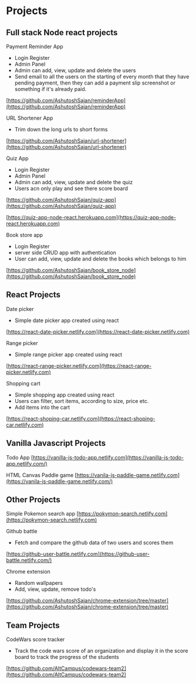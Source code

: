# Projects

## Full stack Node react projects

Payment Reminder App

- Login Register
- Admin Panel
- Admin can add, view, update and delete the users
- Send email to all the users on the starting of every month that they have pending payment, then they can add a payment slip screenshot or something if it's already paid.

[https://github.com/AshutoshSajan/reminderApp](https://github.com/AshutoshSajan/reminderApp)

URL Shortener App

- Trim down the long urls to short forms

[https://github.com/AshutoshSajan/url-shortener](https://github.com/AshutoshSajan/url-shortener)

Quiz App

- Login Register
- Admin Panel
- Admin can add, view, update and delete the quiz
- Users acn only play and see there score board

[https://github.com/AshutoshSajan/quiz-app](https://github.com/AshutoshSajan/quiz-app)

[https://quiz-app-node-react.herokuapp.com](https://quiz-app-node-react.herokuapp.com)

Book store app

- Login Register
- server side CRUD app with authentication
- User can add, view, update and delete the books which belongs to him

[https://github.com/AshutoshSajan/book_store_node](https://github.com/AshutoshSajan/book_store_node)

## React Projects

Date picker

- Simple date picker app created using react

[https://react-date-picker.netlify.com](https://react-date-picker.netlify.com)

Range picker

- Simple range picker app created using react

[https://react-range-picker.netlify.com](https://react-range-picker.netlify.com)

Shopping cart

- Simple shopping app created using react
- Users can filter, sort items, according to size, price etc.
- Add items into the cart

[https://react-shoping-car.netlify.com](https://react-shoping-car.netlify.com)

<!-- Conduit clone

NOTE: There is no data due to some conduit API updates

- Medium like app clone created using the Conduit API


[https://react-conduit-clone.netlify.com](https://react-conduit-clone.netlify.com) -->

## Vanilla Javascript Projects

Todo App
[https://vanilla-js-todo-app.netlify.com](https://vanilla-js-todo-app.netlify.com/)

HTML Canvas Paddle game
[https://vanila-js-paddle-game.netlify.com](https://vanila-js-paddle-game.netlify.com/)

## Other Projects

Simple Pokemon search app
[https://pokymon-search.netlify.com](https://pokymon-search.netlify.com)

Github battle

- Fetch and compare the github data of two users and scores them

[https://github-user-battle.netlify.com](https://github-user-battle.netlify.com/)

Chrome extension

- Random wallpapers
- Add, view, update, remove todo's

[https://github.com/AshutoshSajan/chrome-extension/tree/master](https://github.com/AshutoshSajan/chrome-extension/tree/master)

## Team Projects

CodeWars score tracker

- Track the code wars score of an organization and display it in the score board to track the progress of the students

[https://github.com/AltCampus/codewars-team2](https://github.com/AltCampus/codewars-team2)

<!--
https://github.com/srijan-kapoor/Github-Issue-Tracker
https://github.com/AltCampus/indiereis
https://github.com/vishwanathovi/startupTrackerHTML -->
